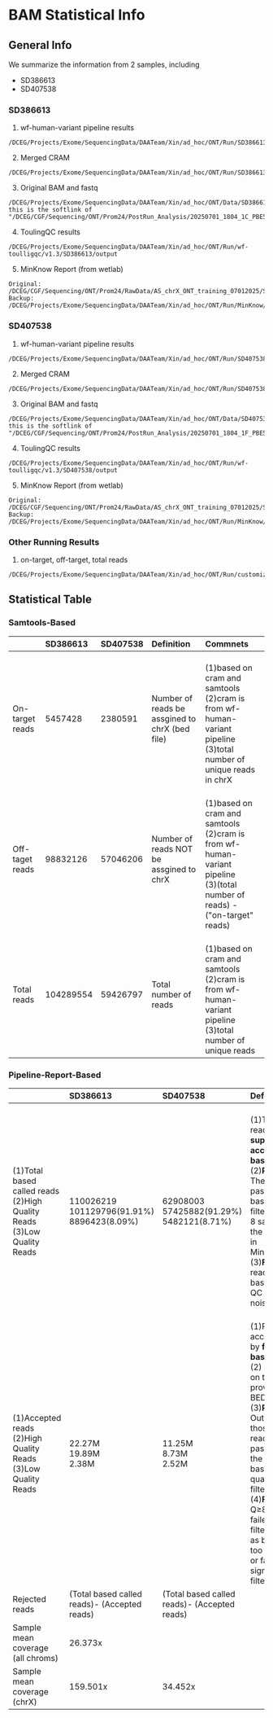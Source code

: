# BAM Statistical Info
## General Info
We summarize the information from 2 samples, including
* SD386613
* SD407538
### SD386613
1. wf-human-variant pipeline results
```
/DCEG/Projects/Exome/SequencingData/DAATeam/Xin/ad_hoc/ONT/Run/SD386613/output
```
2. Merged CRAM
```
/DCEG/Projects/Exome/SequencingData/DAATeam/Xin/ad_hoc/ONT/Run/SD386613/output/SD386613.haplotagged.cram
```
3. Original BAM and fastq
```
/DCEG/Projects/Exome/SequencingData/DAATeam/Xin/ad_hoc/ONT/Data/SD386613
this is the softlink of "/DCEG/CGF/Sequencing/ONT/Prom24/PostRun_Analysis/20250701_1804_1C_PBE55027_8e8920e8/pass"
```
4. ToulingQC results
```
/DCEG/Projects/Exome/SequencingData/DAATeam/Xin/ad_hoc/ONT/Run/wf-toulligqc/v1.3/SD386613/output
```
5. MinKnow Report (from wetlab)
```
Original:
/DCEG/CGF/Sequencing/ONT/Prom24/RawData/AS_chrX_ONT_training_07012025/SD386613/20250701_1804_1C_PBE55027_8e8920e8/report_PBE55027_20250701_1806_8e8920e8.html
Backup:
/DCEG/Projects/Exome/SequencingData/DAATeam/Xin/ad_hoc/ONT/Run/MinKnow/SD386613/report_PBE55027_20250701_1806_8e8920e8.html
```

### SD407538
1. wf-human-variant pipeline results
```
/DCEG/Projects/Exome/SequencingData/DAATeam/Xin/ad_hoc/ONT/Run/SD407538/output
```
2. Merged CRAM
```
/DCEG/Projects/Exome/SequencingData/DAATeam/Xin/ad_hoc/ONT/Run/SD407538/output/SD407538.haplotagged.cram
```
3. Original BAM and fastq
```
/DCEG/Projects/Exome/SequencingData/DAATeam/Xin/ad_hoc/ONT/Data/SD407538
this is the softlink of "/DCEG/CGF/Sequencing/ONT/Prom24/PostRun_Analysis/20250701_1804_1F_PBE54594_26fb9d5f/pass"
```
4. ToulingQC results
```
/DCEG/Projects/Exome/SequencingData/DAATeam/Xin/ad_hoc/ONT/Run/wf-toulligqc/v1.3/SD407538/output
```
5. MinKnow Report (from wetlab)
```
Original:
/DCEG/CGF/Sequencing/ONT/Prom24/RawData/AS_chrX_ONT_training_07012025/SD407538/20250701_1804_1F_PBE54594_26fb9d5f/report_PBE54594_20250701_1810_26fb9d5f.html
Backup:
/DCEG/Projects/Exome/SequencingData/DAATeam/Xin/ad_hoc/ONT/Run/MinKnow/SD407538/report_PBE54594_20250701_1810_26fb9d5f.html
```

### Other Running Results 
1. on-target, off-target, total reads 
```
/DCEG/Projects/Exome/SequencingData/DAATeam/Xin/ad_hoc/ONT/Run/customized_script/BAM_Report
```

## Statistical Table
### Samtools-Based
| | SD386613 | SD407538 | Definition | Commnets |
| :--  | :--      | :--   | :--   | :--   | 
| On-target reads | 5457428 | 2380591 | Number of reads be assgined to chrX (bed file) | <br>(1)based on cram and samtools <br>(2)cram is from wf-human-variant pipeline <br>(3)total number of unique reads in chrX |
| Off-taget reads | 98832126 | 57046206 | Number of reads NOT be assgined to chrX |<br>(1)based on cram and samtools <br>(2)cram is from wf-human-variant pipeline <br>(3)(total number of reads) - ("on-target" reads) |
| Total reads | 104289554 | 59426797 | Total number of reads | <br>(1)based on cram and samtools <br>(2)cram is from wf-human-variant pipeline (3)total number of unique reads |

### Pipeline-Report-Based
| | SD386613 | SD407538 | Definition | Commnets |
| :--  | :--      | :--   | :--   | :--   | 
| <br>(1)Total based called reads <br>(2)High Quality Reads <br>(3)Low Quality Reads | <br>110026219 <br>101129796(91.91%) <br>8896423(8.09%) | <br>62908003 <br>57425882(91.29%) <br>5482121(8.71%) | <br>(1)Total reads from **super accurate basecall** <br>(2)**Pass**: The read passed the basecaller's filters ( Q ≥ 8 same as the settings in MinKnow) <br>(3)**Fail**: The read failed basecalling QC (short, noisy, etc.) | <br>(1) From **wf-ToulligQC** <br>(2)Based on **sequencing_summary.txt** <br>(3)Based on passes_filtering == TRUE and passes_filtering == FALSE <br>(4)High Quality Reads: Pass <br>(5)Low Quality Reads: Fail |
| <br>(1)Accepted reads <br>(2)High Quality Reads <br>(3)Low Quality Reads | <br>22.27M <br>19.89M <br>2.38M | <br>11.25M <br>8.73M <br>2.52M | <br>(1)Reads accepcted by **fast basecall** <br>(2) Based on the provided BED file <br>(3)**Pass**: Out of those Q≥8 reads, and passed all the basecaller’s quality filters <br>(4)**Fail**: Q≥8 but failed other filters (such as being too short, or failing signal-level filtering)| <br>(1)based on **MinKnow Report** <br>(2)High Quality Reads: Pass <br>(3)Low Quality Reads: Fail |
| Rejected reads | (Total based called reads)- (Accepted reads) | (Total based called reads)- (Accepted reads) | | Based on toullingQC and MinKnow Report|
| Sample mean coverage (all chroms) | 26.373x |  | | <br>Based on wf-human-variant pipeline **without** BED file|
| Sample mean coverage (chrX) | 159.501x | 34.452x | | <br>Based on wf-human-variant pipeline **with** BED file|



